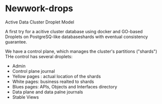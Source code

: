 # Newwork-drops
Active Data Cluster Droplet Model 

A first try for a acitive cluster database using docker and GO-based Droplets on PostgreSQ-like databaseshards with eventual consistency guarantee.

We have a control plane, which manages the cluster's partitions ("shards") 
THe control has several droplets:
- Admin
- Control plane journal
- Yellow pages : actual location of the shards
- White pages: business realted to shards
- Blues pages: APIs, Objects and Interfaces directory
- Data plane and data palne journals
- Stable Views
